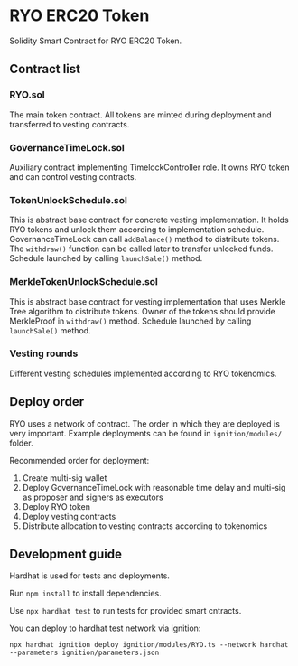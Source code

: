 # RYO ERC20 Token

Solidity Smart Contract for RYO ERC20 Token.

## Contract list

### RYO.sol
The main token contract. All tokens are minted during deployment and transferred to vesting contracts.

### GovernanceTimeLock.sol
Auxiliary contract implementing TimelockController role. It owns RYO token and can control vesting contracts. 

### TokenUnlockSchedule.sol
This is abstract base contract for concrete vesting implementation.
It holds RYO tokens and unlock them according to implementation schedule.
GovernanceTimeLock can call `addBalance()` method to distribute tokens.
The `withdraw()` function can be called later to transfer unlocked funds.
Schedule launched by calling `launchSale()` method.

### MerkleTokenUnlockSchedule.sol
This is abstract base contract for vesting implementation that uses Merkle Tree algorithm to distribute tokens.
Owner of the tokens should provide MerkleProof in `withdraw()` method.
Schedule launched by calling `launchSale()` method.

### Vesting rounds
Different vesting schedules implemented according to RYO tokenomics.

## Deploy order
RYO uses a network of contract. The order in which they are deployed is very important.  Example deployments can be found in `ignition/modules/` folder.

Recommended order for deployment:
1. Create multi-sig wallet
2. Deploy GovernanceTimeLock with reasonable time delay and multi-sig as proposer and signers as executors
3. Deploy RYO token
4. Deploy vesting contracts
5. Distribute allocation to vesting contracts according to tokenomics

## Development guide

Hardhat is used for tests and deployments.

Run `npm install` to install dependencies.

Use `npx hardhat test` to run tests for provided smart cntracts.

You can deploy to hardhat test network via ignition:
```
npx hardhat ignition deploy ignition/modules/RYO.ts --network hardhat --parameters ignition/parameters.json
```
